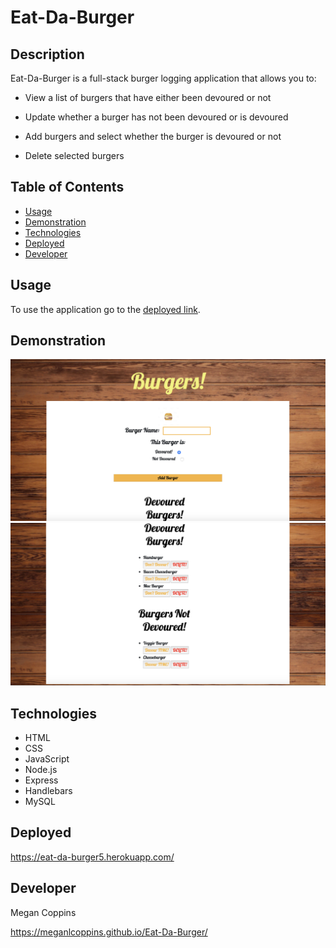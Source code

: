 # Eat-Da-Burger

## Description

Eat-Da-Burger is a full-stack burger logging application that allows you to:

* View a list of burgers that have either been devoured or not

* Update whether a burger has not been devoured or is devoured

* Add burgers and select whether the burger is devoured or not

* Delete selected burgers

## Table of Contents
* [Usage](#Usage)
* [Demonstration](#Demonstration)
* [Technologies](#Technologies)
* [Deployed](#Deployed)
* [Developer](#Developer)

## Usage

To use the application go to the [deployed link](https://eat-da-burger5.herokuapp.com/).

## Demonstration

<img src="./public/assets/images/screenshot1.png" alt="app demo 1">
<img src="./public/assets/images/screenshot2.png" alt="app demo 2">

## Technologies

* HTML
* CSS
* JavaScript
* Node.js
* Express
* Handlebars
* MySQL

## Deployed

https://eat-da-burger5.herokuapp.com/

## Developer

Megan Coppins

https://meganlcoppins.github.io/Eat-Da-Burger/
